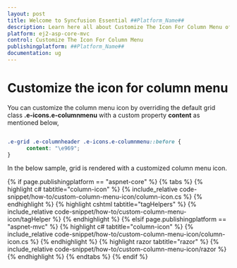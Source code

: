 ```yaml
---
layout: post
title: Welcome to Syncfusion Essential ##Platform_Name##
description: Learn here all about Customize The Icon For Column Menu of Syncfusion Essential ##Platform_Name## widgets based on HTML5 and jQuery.
platform: ej2-asp-core-mvc
control: Customize The Icon For Column Menu
publishingplatform: ##Platform_Name##
documentation: ug
---
```



# Customize the icon for column menu

You can customize the column menu icon by overriding the default grid class **.e-icons.e-columnmenu** with a custom property **content** as mentioned below,

```css

.e-grid .e-columnheader .e-icons.e-columnmenu::before {
      content: "\e969";
}

```

In the below sample, grid is rendered with a customized column menu icon.

{% if page.publishingplatform == "aspnet-core" %}
{% tabs %}
{% highlight c# tabtitle="column-icon" %}
{% include_relative code-snippet/how-to/custom-column-menu-icon/column-icon.cs %}
{% endhighlight %}
{% highlight cshtml tabtitle="tagHelpers" %}
{% include_relative code-snippet/how-to/custom-column-menu-icon/tagHelper %}
{% endhighlight %}
{% elsif page.publishingplatform == "aspnet-mvc" %}
{% highlight c# tabtitle="column-icon" %}
{% include_relative code-snippet/how-to/custom-column-menu-icon/column-icon.cs %}
{% endhighlight %}
{% highlight razor tabtitle="razor" %}
{% include_relative code-snippet/how-to/custom-column-menu-icon/razor %}
{% endhighlight %}
{% endtabs %}
{% endif %}


